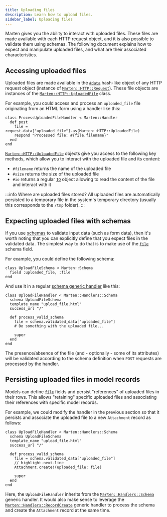 ```yaml
---
title: Uploading files
description: Learn how to upload files.
sidebar_label: Uploading files
---
```


Marten gives you the ability to interact with uploaded files. These files are made available with each HTTP request object, and it is also possible to validate them using schemas. The following document explains how to expect and manipulate uploaded files, and what are their associated characteristics.

## Accessing uploaded files

Uploaded files are made available in the [`#data`](pathname:///api/0.5/Marten/HTTP/Request.html#data%3AParams%3A%3AData-instance-method) hash-like object of any HTTP request object (instance of [`Marten::HTTP::Request`](pathname:///api/0.5/Marten/HTTP/Request.html)). These file objects are instances of the [`Marten::HTTP::UploadedFile`](pathname:///api/0.5/Marten/HTTP/UploadedFile.html) class.

For example, you could access and process an `uploaded_file` file originating from an HTML form using a handler like this:

```crystal
class ProcessUploadedFileHandler < Marten::Handler
  def post
    file = request.data["uploaded_file"].as(Marten::HTTP::UploadedFile)
    respond "Processed file: #{file.filename}"
  end
end
```

[`Marten::HTTP::UploadedFile`](pathname:///api/0.5/Marten/HTTP/UploadedFile.html) objects give you access to the following key methods, which allow you to interact with the uploaded file and its content:

* `#filename` returns the name of the uploaded file
* `#size` returns the size of the uploaded file
* `#io` returns a regular [`IO`](https://crystal-lang.org/api/IO.html) object allowing to read the content of the file and interact with it

:::info Where are uploaded files stored?
All uploaded files are automatically persisted to a temporary file in the system's temporary directory (usually this corresponds to the `/tmp` folder).
:::

## Expecting uploaded files with schemas

If you use [schemas](../schemas/introduction.md) to validate input data (such as form data), then it's worth noting that you can explicitly define that you expect files in the validated data. The simplest way to do that is to make use of the [`file`](../schemas/reference/fields.md#file) schema field.

For example, you could define the following schema:

```crystal
class UploadFileSchema < Marten::Schema
  field :uploaded_file, :file
end
```

And use it in a regular [schema generic handler](../handlers-and-http/reference/generic-handlers.md#processing-a-schema) like this:

```crystal
class UploadFileHandler < Marten::Handlers::Schema
  schema UploadFileSchema
  template_name "upload_file.html"
  success_url "/"

  def process_valid_schema
    file = schema.validated_data["uploaded_file"]
    # Do something with the uploaded file...

    super
  end
end
```

The presence/absence of the file (and - optionally - some of its attributes) will be validated according to the schema definition when `POST` requests are processed by the handler.

## Persisting uploaded files in model records

Models can define [`file`](../models-and-databases/reference/fields.md#file) fields and persist "references" of uploaded files in their rows. This allows "retaining" specific uploaded files and associating their references with specific model records.

For example, we could modify the handler in the previous section so that it persists and associate the uploaded file to a new `Attachment` record as follows:

```crystal
class UploadFileHandler < Marten::Handlers::Schema
  schema UploadFileSchema
  template_name "upload_file.html"
  success_url "/"

  def process_valid_schema
    file = schema.validated_data["uploaded_file"]
    // highlight-next-line
    Attachment.create!(uploaded_file: file)

    super
  end
end
```

Here, the `UploadFileHandler` inherits from the [`Marten::Handlers::Schema`](pathname:///api/0.5/Marten/Handlers/Schema.html) generic handler. It would also make sense to leverage the [`Marten::Handlers::RecordCreate`](pathname:///api/0.5/Marten/Handlers/RecordCreate.html) generic handler to process the schema and create the `Attachment` record at the same time.
